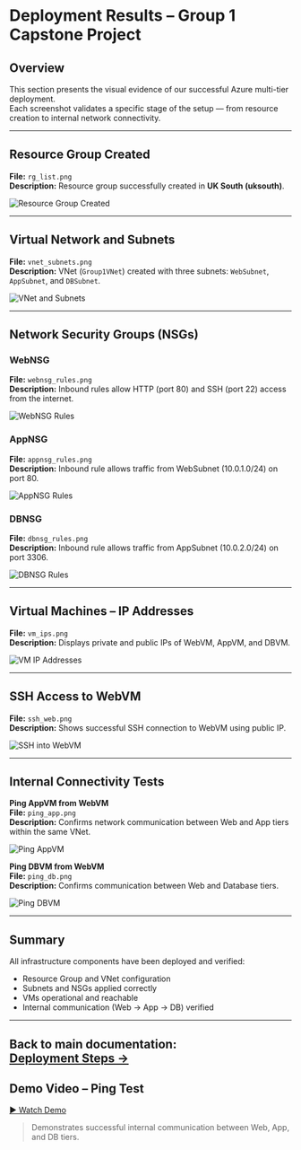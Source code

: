 # Deployment Results – Group 1 Capstone Project

## Overview
This section presents the visual evidence of our successful Azure multi-tier deployment.  
Each screenshot validates a specific stage of the setup — from resource creation to internal network connectivity.

---

## Resource Group Created
**File:** `rg_list.png`  
**Description:** Resource group successfully created in **UK South (uksouth)**.

![Resource Group Created](Screenshots/rg_list.png)

---

## Virtual Network and Subnets
**File:** `vnet_subnets.png`  
**Description:** VNet (`Group1VNet`) created with three subnets: `WebSubnet`, `AppSubnet`, and `DBSubnet`.

![VNet and Subnets](Screenshots/vnet_subnets.png)

---

## Network Security Groups (NSGs)
### WebNSG
**File:** `webnsg_rules.png`  
**Description:** Inbound rules allow HTTP (port 80) and SSH (port 22) access from the internet.

![WebNSG Rules](Screenshots/webnsg_rules.png)

### AppNSG
**File:** `appnsg_rules.png`  
**Description:** Inbound rule allows traffic from WebSubnet (10.0.1.0/24) on port 80.

![AppNSG Rules](Screenshots/appnsg_rules.png)

### DBNSG
**File:** `dbnsg_rules.png`  
**Description:** Inbound rule allows traffic from AppSubnet (10.0.2.0/24) on port 3306.

![DBNSG Rules](Screenshots/dbnsg_rules.png)

---

## Virtual Machines – IP Addresses
**File:** `vm_ips.png`  
**Description:** Displays private and public IPs of WebVM, AppVM, and DBVM.

![VM IP Addresses](Screenshots/vm_ips.png)

---

## SSH Access to WebVM
**File:** `ssh_web.png`  
**Description:** Shows successful SSH connection to WebVM using public IP.

![SSH into WebVM](Screenshots/ssh_web.png)

---

## Internal Connectivity Tests
**Ping AppVM from WebVM**  
**File:** `ping_app.png`  
**Description:** Confirms network communication between Web and App tiers within the same VNet.

![Ping AppVM](Screenshots/ping_app.png)

**Ping DBVM from WebVM**  
**File:** `ping_db.png`  
**Description:** Confirms communication between Web and Database tiers.

![Ping DBVM](Screenshots/ping_db.png)

---

## Summary
All infrastructure components have been deployed and verified:
- Resource Group and VNet configuration
- Subnets and NSGs applied correctly
- VMs operational and reachable
- Internal communication (Web → App → DB) verified  

---

**Back to main documentation:**  
[Deployment Steps →](deployment-steps.md)
---

## Demo Video – Ping Test
[▶️ Watch Demo](https://drive.google.com/file/d/1XanNFDHMRP0XttqW-nCK6lUBGf1cFllF/view?usp=sharing)

> Demonstrates successful internal communication between Web, App, and DB tiers.

